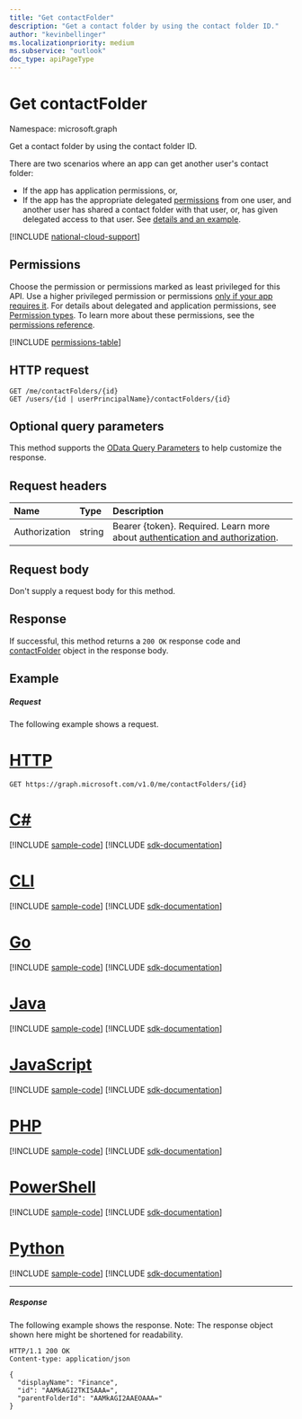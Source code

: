 ```yaml
---
title: "Get contactFolder"
description: "Get a contact folder by using the contact folder ID."
author: "kevinbellinger"
ms.localizationpriority: medium
ms.subservice: "outlook"
doc_type: apiPageType
---
```


# Get contactFolder

Namespace: microsoft.graph

Get a contact folder by using the contact folder ID.

There are two scenarios where an app can get another user's contact folder:

* If the app has application permissions, or,
* If the app has the appropriate delegated [permissions](#permissions) from one user, and another user has shared a contact folder with that user, or, has given delegated access to that user. See [details and an example](/graph/outlook-get-shared-contacts-folders).


[!INCLUDE [national-cloud-support](../../includes/all-clouds.md)]

## Permissions
Choose the permission or permissions marked as least privileged for this API. Use a higher privileged permission or permissions [only if your app requires it](/graph/permissions-overview#best-practices-for-using-microsoft-graph-permissions). For details about delegated and application permissions, see [Permission types](/graph/permissions-overview#permission-types). To learn more about these permissions, see the [permissions reference](/graph/permissions-reference).

<!-- { "blockType": "permissions", "name": "contactfolder_get" } -->
[!INCLUDE [permissions-table](../includes/permissions/contactfolder-get-permissions.md)]

## HTTP request
<!-- { "blockType": "ignored" } -->
```http
GET /me/contactFolders/{id}
GET /users/{id | userPrincipalName}/contactFolders/{id}
```
## Optional query parameters
This method supports the [OData Query Parameters](/graph/query-parameters) to help customize the response.
## Request headers
| Name       | Type | Description|
|:-----------|:------|:----------|
| Authorization  | string  |Bearer {token}. Required. Learn more about [authentication and authorization](/graph/auth/auth-concepts).|

## Request body
Don't supply a request body for this method.

## Response

If successful, this method returns a `200 OK` response code and [contactFolder](../resources/contactfolder.md) object in the response body.
## Example
##### Request
The following example shows a request.

# [HTTP](#tab/http)
<!-- {
  "blockType": "request",
  "name": "get_contactfolder"
}-->
```msgraph-interactive
GET https://graph.microsoft.com/v1.0/me/contactFolders/{id}
```

# [C#](#tab/csharp)
[!INCLUDE [sample-code](../includes/snippets/csharp/get-contactfolder-csharp-snippets.md)]
[!INCLUDE [sdk-documentation](../includes/snippets/snippets-sdk-documentation-link.md)]

# [CLI](#tab/cli)
[!INCLUDE [sample-code](../includes/snippets/cli/get-contactfolder-cli-snippets.md)]
[!INCLUDE [sdk-documentation](../includes/snippets/snippets-sdk-documentation-link.md)]

# [Go](#tab/go)
[!INCLUDE [sample-code](../includes/snippets/go/get-contactfolder-go-snippets.md)]
[!INCLUDE [sdk-documentation](../includes/snippets/snippets-sdk-documentation-link.md)]

# [Java](#tab/java)
[!INCLUDE [sample-code](../includes/snippets/java/get-contactfolder-java-snippets.md)]
[!INCLUDE [sdk-documentation](../includes/snippets/snippets-sdk-documentation-link.md)]

# [JavaScript](#tab/javascript)
[!INCLUDE [sample-code](../includes/snippets/javascript/get-contactfolder-javascript-snippets.md)]
[!INCLUDE [sdk-documentation](../includes/snippets/snippets-sdk-documentation-link.md)]

# [PHP](#tab/php)
[!INCLUDE [sample-code](../includes/snippets/php/get-contactfolder-php-snippets.md)]
[!INCLUDE [sdk-documentation](../includes/snippets/snippets-sdk-documentation-link.md)]

# [PowerShell](#tab/powershell)
[!INCLUDE [sample-code](../includes/snippets/powershell/get-contactfolder-powershell-snippets.md)]
[!INCLUDE [sdk-documentation](../includes/snippets/snippets-sdk-documentation-link.md)]

# [Python](#tab/python)
[!INCLUDE [sample-code](../includes/snippets/python/get-contactfolder-python-snippets.md)]
[!INCLUDE [sdk-documentation](../includes/snippets/snippets-sdk-documentation-link.md)]

---

##### Response
The following example shows the response. Note: The response object shown here might be shortened for readability.
<!-- {
  "blockType": "response",
  "truncated": true,
  "@odata.type": "microsoft.graph.contactFolder"
} -->
```http
HTTP/1.1 200 OK
Content-type: application/json

{
  "displayName": "Finance",
  "id": "AAMkAGI2TKI5AAA=",
  "parentFolderId": "AAMkAGI2AAEOAAA="
}
```

<!-- uuid: 8fcb5dbc-d5aa-4681-8e31-b001d5168d79
2015-10-25 14:57:30 UTC -->
<!-- {
  "type": "#page.annotation",
  "description": "Get contactFolder",
  "keywords": "",
  "section": "documentation",
  "tocPath": "",
  "suppressions": [
  ]
}-->
